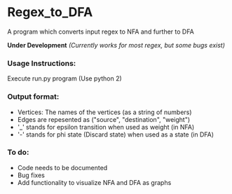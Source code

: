 # Regex_to_DFA
A program which converts input regex to NFA and further to DFA

**Under Development**
*(Currently works for most regex, but some bugs exist)*

### Usage Instructions: 
Execute run.py program (Use python 2) 

### Output format:
* Vertices: The names of the vertices (as a string of numbers)
* Edges are repesented as ("source", "destination", "weight")
* '_' stands for epsilon transition when used as weight (in NFA)
* '-' stands for phi state (Discard state) when used as a state (in DFA)

### To do:
* Code needs to be documented
* Bug fixes
* Add functionality to visualize NFA and DFA as graphs 